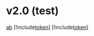 v2.0 (test)
=====
[ab](ab1.md)
[!include[token](../include/token.md)]
[!include[token](../include/redis_error.png)]

